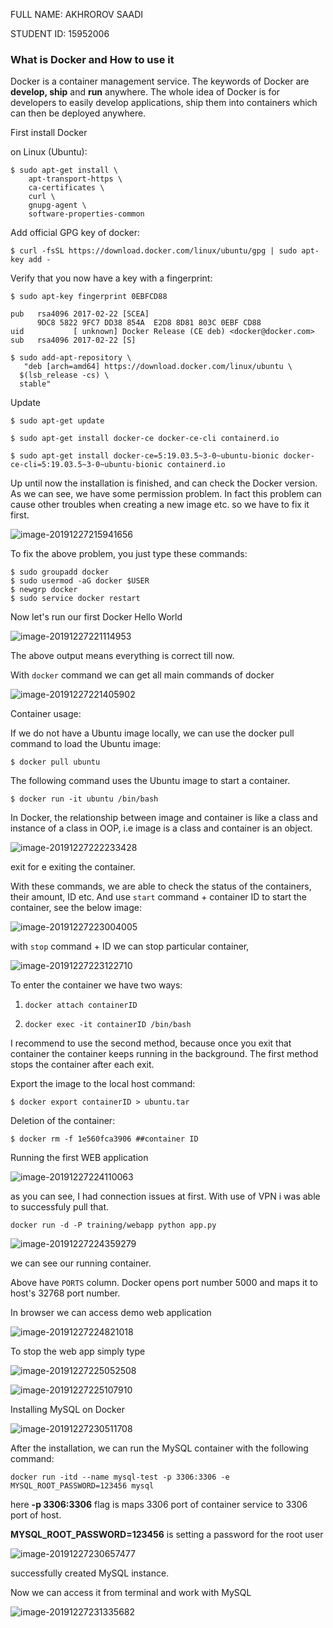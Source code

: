 FULL NAME: AKHROROV SAADI

STUDENT ID: 15952006

### What is Docker and How to use it

Docker is a container management service. The keywords of Docker are **develop, ship** and **run** anywhere. The whole idea of Docker is for developers to easily develop  applications, ship them into containers which can then be deployed  anywhere.

First install Docker

on Linux (Ubuntu): 

```shell
$ sudo apt-get install \
    apt-transport-https \
    ca-certificates \
    curl \
    gnupg-agent \
    software-properties-common
```

Add official GPG key of docker:

```shell
$ curl -fsSL https://download.docker.com/linux/ubuntu/gpg | sudo apt-key add -
```

Verify that you now have a key with a fingerprint:

```shell
$ sudo apt-key fingerprint 0EBFCD88
   
pub   rsa4096 2017-02-22 [SCEA]
      9DC8 5822 9FC7 DD38 854A  E2D8 8D81 803C 0EBF CD88
uid           [ unknown] Docker Release (CE deb) <docker@docker.com>
sub   rsa4096 2017-02-22 [S]
```

```shell
$ sudo add-apt-repository \
   "deb [arch=amd64] https://download.docker.com/linux/ubuntu \
  $(lsb_release -cs) \
  stable"
```

Update

```shell
$ sudo apt-get update
```

```shell
$ sudo apt-get install docker-ce docker-ce-cli containerd.io
```

```shell
$ sudo apt-get install docker-ce=5:19.03.5~3-0~ubuntu-bionic docker-ce-cli=5:19.03.5~3-0~ubuntu-bionic containerd.io
```

Up until now the installation is finished, and can check the Docker version. As we can see, we have some permission problem. In fact this problem can cause other troubles when creating a new image etc. so we have to fix it first.

![image-20191227215941656](/home/raider21/.config/Typora/typora-user-images/image-20191227215941656.png)

To fix the above problem, you just type these commands: 

```shell
$ sudo groupadd docker
$ sudo usermod -aG docker $USER
$ newgrp docker
$ sudo service docker restart
```

Now let's run our first Docker Hello World

![image-20191227221114953](/home/raider21/.config/Typora/typora-user-images/image-20191227221114953.png)

The above output means everything is correct till now. 

With `docker` command we can get all main commands of docker 

![image-20191227221405902](/home/raider21/.config/Typora/typora-user-images/image-20191227221405902.png)

Container usage:

If we do not have a Ubuntu image locally, we can use the docker pull command to load the Ubuntu image:

```shell
$ docker pull ubuntu
```

The following command uses the Ubuntu image to start a container. 

```shell
$ docker run -it ubuntu /bin/bash
```

In Docker, the relationship between image and container is like a class and instance of a class in OOP, i.e image is a class and container is an object. 

![image-20191227222233428](/home/raider21/.config/Typora/typora-user-images/image-20191227222233428.png)

exit for e exiting the container. 

With these commands, we are able to check the status of the containers, their amount, ID etc.  And use `start` command + container ID to start the container, see the below image: 

![image-20191227223004005](/home/raider21/.config/Typora/typora-user-images/image-20191227223004005.png)

with `stop` command + ID we can stop particular container, 

![image-20191227223122710](/home/raider21/.config/Typora/typora-user-images/image-20191227223122710.png)



To enter the container we have two ways:

1. ```she
   docker attach containerID
   ```

2. ```shell
   docker exec -it containerID /bin/bash
   ```

I recommend to use the second method, because once you exit that container the container keeps running in the background. The first method stops the container after each exit. 

Export the image to the local host command: 

```shell 
$ docker export containerID > ubuntu.tar
```

Deletion of the container: 

```shell
$ docker rm -f 1e560fca3906 ##container ID
```

Running the first WEB application 

![image-20191227224110063](/home/raider21/.config/Typora/typora-user-images/image-20191227224110063.png)

as you can see, I had connection issues at first. With use of VPN i was able to successfuly pull that. 

```shell
docker run -d -P training/webapp python app.py
```

![image-20191227224359279](/home/raider21/.config/Typora/typora-user-images/image-20191227224359279.png)

we can see our running container. 

Above have `PORTS` column. Docker opens port number 5000 and maps it to host's 32768 port number. 

In browser  we can access demo web application

![image-20191227224821018](/home/raider21/.config/Typora/typora-user-images/image-20191227224821018.png)

To stop the web app simply type 

![image-20191227225052508](/home/raider21/.config/Typora/typora-user-images/image-20191227225052508.png)

![image-20191227225107910](/home/raider21/.config/Typora/typora-user-images/image-20191227225107910.png)

Installing MySQL on Docker 

![image-20191227230511708](/home/raider21/.config/Typora/typora-user-images/image-20191227230511708.png)



After the installation, we can run the MySQL container with the following command:

```shell
docker run -itd --name mysql-test -p 3306:3306 -e MYSQL_ROOT_PASSWORD=123456 mysql
```

here **-p 3306:3306** flag is maps 3306 port of container service to 3306 port of host. 

**MYSQL_ROOT_PASSWORD=123456** is setting a password for the root user

![image-20191227230657477](/home/raider21/.config/Typora/typora-user-images/image-20191227230657477.png)

successfully created MySQL instance. 

Now we can access it from terminal and work with MySQL

![image-20191227231335682](/home/raider21/.config/Typora/typora-user-images/image-20191227231335682.png)





